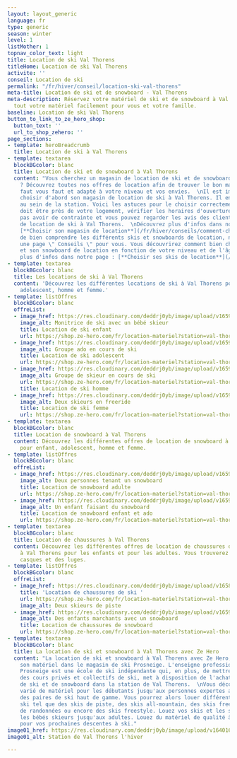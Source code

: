 ```yaml
---
layout: layout_generic
language: fr
type: generic
season: winter
level: 1
listMother: 1
topnav_color_text: light
title: Location de ski Val Thorens
titleHome: Location de ski Val Thorens
activite: ''
conseil: Location de ski
permalink: "/fr/hiver/conseil/location-ski-val-thorens"
meta-title: Location de ski et de snowboard - Val Thorens
meta-description: Réservez votre matériel de ski et de snowboard à Val Thorens. Louez
  tout votre matériel facilement pour vous et votre famille.
baseline: Location de ski Val Thorens
button_to_link_to_ze_hero_shop:
  button_text: ''
  url_to_shop_zehero: ''
page_sections:
- template: heroBreadcrumb
  title: Location de ski à Val Thorens
- template: textarea
  blockBGcolor: blanc
  title: Location de ski et de snowboard à Val Thorens
  content: "Vous cherchez un magasin de location de ski et de snowboard à Val Thorens
    ? Découvrez toutes nos offres de location afin de trouver le bon matériel qu'il
    faut vous faut et adapté à votre niveau et vos envies.  \nIl est important de
    choisir d'abord son magasin de location de ski à Val Thorens. Il en existe énormément
    au sein de la station. Voici les astuces pour le choisir correctement : son emplacement
    doit être près de votre logement, vérifier les horaires d'ouverture afin de ne
    pas avoir de contrainte et vous pouvez regarder les avis des clients sur ce magasin
    de location de ski à Val Thorens.  \nDécouvrez plus d'infos dans notre page :
    [**Choisir son magasin de location**](/fr/hiver/conseils/comment-choisir-son-magasin-de-location-de-ski-et-snowboard)\n\nAfin
    de bien comprendre les différents skis et snowboards de location, nous avons créé
    une page \" Conseils \" pour vous. Vous découvrirez comment bien choisir son ski
    et son snowboard de location en fonction de votre niveau et de l'âge.   \nDécouvrez
    plus d'infos dans notre page : [**Choisir ses skis de location**](/fr/hiver/conseils/choisir-ski-location)"
- template: textarea
  blockBGcolor: blanc
  title: Les locations de ski à Val Thorens
  content: 'Découvrez les différentes locations de ski à Val Thorens pour : enfant,
    adolescent, homme et femme.'
- template: listOffres
  blockBGcolor: blanc
  offreList:
  - image_href: https://res.cloudinary.com/deddrj0yb/image/upload/v1659001433/website/winter/Claire_et_Pauline2.jpg
    image_alt: Monitrice de ski avec un bébé skieur
    title: Location de ski enfant
    url: https://shop.ze-hero.com/fr/location-materiel?station=val-thorens&equipmentslug=%2Flocation-ski&rental_quality=0&oldslug=%2Flocation-ski&subslug=%2Flocation-ski-enfant&start-date=04%2F08%2F2022&number_rental_days=1
  - image_href: https://res.cloudinary.com/deddrj0yb/image/upload/v1659357508/website/winter/278572408_23885291927782287_5643436219991857318_n.jpg
    image_alt: Groupe ado en cours de ski
    title: Location de ski adolescent
    url: https://shop.ze-hero.com/fr/location-materiel?station=val-thorens&equipmentslug=%2Flocation-ski&rental_quality=0&oldslug=%2Flocation-ski&subslug=%2Flocation-ski-ado&start-date=04%2F08%2F2022&number_rental_days=1
  - image_href: https://res.cloudinary.com/deddrj0yb/image/upload/v1659357501/website/winter/267674773_9377021372369250_1873313155993111376_n.jpg
    image_alt: Groupe de skieur en cours de ski
    url: https://shop.ze-hero.com/fr/location-materiel?station=val-thorens&equipmentslug=%2Flocation-ski&rental_quality=0&oldslug=%2Flocation-ski&subslug=%2Fman-skis-rental&start-date=04%2F08%2F2022&number_rental_days=1
    title: Location de ski homme
  - image_href: https://res.cloudinary.com/deddrj0yb/image/upload/v1659357500/website/winter/269352434_9400316563373064_1730308594766498722_n.jpg
    image_alt: Deux skieurs en freeride
    title: Location de ski femme
    url: https://shop.ze-hero.com/fr/location-materiel?station=val-thorens&equipmentslug=%2Flocation-ski&rental_quality=0&oldslug=%2Flocation-ski&subslug=%2Fwoman-skis-rental&start-date=04%2F08%2F2022&number_rental_days=1
- template: textarea
  blockBGcolor: blanc
  title: Location de snowboard à Val Thorens
  content: Découvrez les différentes offres de location de snowboard à Val Thorens
    pour enfant, adolescent, homme et femme.
- template: listOffres
  blockBGcolor: blanc
  offreList:
  - image_href: https://res.cloudinary.com/deddrj0yb/image/upload/v1659001442/website/winter/snow_adulte.jpg
    image_alt: Deux personnes tenant un snowboard
    title: Location de snowboard adulte
    url: https://shop.ze-hero.com/fr/location-materiel?station=val-thorens&equipmentslug=%2Flocation-snowboard&rental_quality=0&oldslug=%2Flocation-ski&subslug=%2Flocation-ski-ado&start-date=04%2F08%2F2022&number_rental_days=1
  - image_href: https://res.cloudinary.com/deddrj0yb/image/upload/v1659357495/website/winter/272167547_9618769364861115_989733963301003100_n.jpg
    image_alt: Un enfant faisant du snowboard
    title: Location de snowboard enfant et ado
    url: https://shop.ze-hero.com/fr/location-materiel?station=val-thorens&equipmentslug=%2Flocation-snowboard&rental_quality=0&oldslug=%2Flocation-snowboard&subslug=%2Flocation-snowboard-enfant&start-date=04%2F08%2F2022&number_rental_days=1
- template: textarea
  blockBGcolor: blanc
  title: Location de chaussures à Val Thorens
  content: Découvrez les différentes offres de location de chaussures de ski et snowboard
    à Val Thorens pour les enfants et pour les adultes. Vous trouverez également les
    casques et des luges.
- template: listOffres
  blockBGcolor: blanc
  offreList:
  - image_href: https://res.cloudinary.com/deddrj0yb/image/upload/v1658996210/website/winter/278543636_10062359407168773_4445107599426939386_n.jpg
    title: 'Location de chaussures de ski '
    url: https://shop.ze-hero.com/fr/location-materiel?station=val-thorens&equipmentslug=%2Flocation-chaussures&rental_quality=0&oldslug=%2Flocation-snowboard&subslug=%2Flocation-snowboard-enfant&start-date=04%2F08%2F2022&number_rental_days=1
    image_alt: Deux skieurs de piste
  - image_href: https://res.cloudinary.com/deddrj0yb/image/upload/v1659357505/website/winter/269889239_9441375549267165_2049531082446778310_n.jpg
    image_alt: Des enfants marchants avec un snowboard
    title: Location de chaussures de snowboard
    url: https://shop.ze-hero.com/fr/location-materiel?station=val-thorens&equipmentslug=%2Flocation-chaussures&rental_quality=0&oldslug=%2Flocation-chaussures&subslug=%2Flocation-boots-de-snowboard&start-date=27%2F11%2F2022&number_rental_days=1
- template: textarea
  blockBGcolor: blanc
  title: La location de ski et snowboard à Val Thorens avec Ze Hero
  content: "La location de ski et snowboard à Val Thorens avec Ze Hero, c'est louer
    son matériel dans le magasin de ski Prosneige. L'enseigne professionnel de ski
    Prosneige est une école de ski indépendante qui, en plus, de mettre à disposition
    des cours privés et collectifs de ski, met à disposition de l'achat et de la location
    de ski et de snowboard dans la station de Val Thorens.  \nVous découvrez un choix
    varié de matériel pour les débutants jusqu'aux personnes expertes avec également
    des paires de ski haut de gamme. Vous pourrez alors louer différents types de
    ski tel que des skis de piste, des skis all-mountain, des skis freeride, des skis
    de randonnées ou encore des skis freestyle. Louez vos skis et les snowboards pour
    les bébés skieurs jusqu'aux adultes. Louez du matériel de qualité à Val Thorens
    pour vos prochaines descentes à ski."
image01_href: https://res.cloudinary.com/deddrj0yb/image/upload/v1640165708/website/resorts/val-thorens/winter-1285952_1920_llqczc.jpg
image01_alt: Station de Val Thorens l'hiver

---
```

